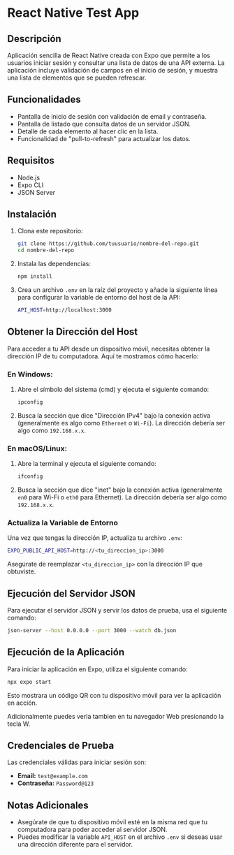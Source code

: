 # React Native Test App

## Descripción

Aplicación sencilla de React Native creada con Expo que permite a los usuarios iniciar sesión y consultar una lista de datos de una API externa. La aplicación incluye validación de campos en el inicio de sesión, y muestra una lista de elementos que se pueden refrescar. 

## Funcionalidades

- Pantalla de inicio de sesión con validación de email y contraseña.
- Pantalla de listado que consulta datos de un servidor JSON.
- Detalle de cada elemento al hacer clic en la lista.
- Funcionalidad de "pull-to-refresh" para actualizar los datos.

## Requisitos

- Node.js
- Expo CLI
- JSON Server

## Instalación

1. Clona este repositorio:

   ```bash
   git clone https://github.com/tuusuario/nombre-del-repo.git
   cd nombre-del-repo
   ```

2. Instala las dependencias:

   ```bash
   npm install
   ```


3. Crea un archivo `.env` en la raíz del proyecto y añade la siguiente línea para configurar la variable de entorno del host de la API:

   ```bash
   API_HOST=http://localhost:3000
   ```

## Obtener la Dirección del Host

Para acceder a tu API desde un dispositivo móvil, necesitas obtener la dirección IP de tu computadora. Aquí te mostramos cómo hacerlo:

### En Windows:

1. Abre el símbolo del sistema (cmd) y ejecuta el siguiente comando:

   ```bash
   ipconfig
   ```

2. Busca la sección que dice "Dirección IPv4" bajo la conexión activa (generalmente es algo como `Ethernet` o `Wi-Fi`). La dirección debería ser algo como `192.168.x.x`.

### En macOS/Linux:

1. Abre la terminal y ejecuta el siguiente comando:

   ```bash
   ifconfig
   ```

2. Busca la sección que dice "inet" bajo la conexión activa (generalmente `en0` para Wi-Fi o `eth0` para Ethernet). La dirección debería ser algo como `192.168.x.x`.

### Actualiza la Variable de Entorno

Una vez que tengas la dirección IP, actualiza tu archivo `.env`:

```bash
EXPO_PUBLIC_API_HOST=http://<tu_direccion_ip>:3000
```

Asegúrate de reemplazar `<tu_direccion_ip>` con la dirección IP que obtuviste.

## Ejecución del Servidor JSON

Para ejecutar el servidor JSON y servir los datos de prueba, usa el siguiente comando:

```bash
json-server --host 0.0.0.0 --port 3000 --watch db.json
```

## Ejecución de la Aplicación

Para iniciar la aplicación en Expo, utiliza el siguiente comando:

```bash
npx expo start
```

Esto mostrara un código QR con tu dispositivo móvil para ver la aplicación en acción.

Adicionalmente puedes verla tambien en tu navegador Web presionando la tecla W.

## Credenciales de Prueba

Las credenciales válidas para iniciar sesión son:

- **Email:** `test@example.com`
- **Contraseña:** `Password@123`

## Notas Adicionales

- Asegúrate de que tu dispositivo móvil esté en la misma red que tu computadora para poder acceder al servidor JSON.
- Puedes modificar la variable `API_HOST` en el archivo `.env` si deseas usar una dirección diferente para el servidor.

